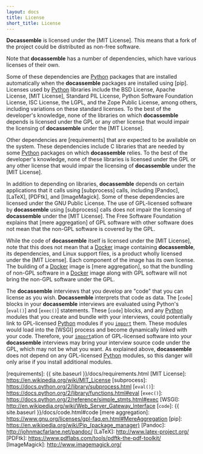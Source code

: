 ```yaml
---
layout: docs
title: License
short_title: License
---
```


**Docassemble** is licensed under the [MIT License].  This means that
a fork of the project could be distributed as non-free software.

Note that **docassemble** has a number of dependencies, which have
various licenses of their own.

Some of these dependencies are [Python] packages that are installed
automatically when the **docassemble** packages are installed using
[pip].  Licenses used by [Python] libraries include the BSD License,
Apache License, [MIT License], Standard PIL License, Python Software
Foundation License, ISC License, the LGPL, and the Zope Public
License, among others, including variations on these standard
licenses.  To the best of the developer's knowledge, none of the
libraries on which **docassemble** depends is licensed under the GPL
or any other license that would impair the licensing of
**docassemble** under the [MIT License].

Other dependencies are [requirements] that are expected to be
available on the system.  These dependencies include C libraries that
are needed by some [Python] packages on which **docassemble** relies.
To the best of the developer's knowledge, none of these libraries is
licensed under the GPL or any other license that would impair the
licensing of **docassemble** under the [MIT License].

In addition to depending on libraries, **docassemble** depends on
certain applications that it calls using [subprocess] calls, including
[Pandoc], [LaTeX], [PDFtk], and [ImageMagick].  Some of these
dependencies are licensed under the GNU Public License.  The use of
GPL-licensed software by **docassemble** using [subprocess] calls does
not impair the licensing of **docassemble** under the [MIT License].
The Free Software Foundation explains that [mere aggregation] of GPL
software with other software does not mean that the non-GPL software
is covered by the GPL.

While the code of **docassemble** itself is licensed under the
[MIT License], note that this does not mean that a [Docker] image
containing **docassemble**, its dependencies, and Linux support files,
is a product wholly licensed under the [MIT License].  Each component
of the image has its own license.  The building of a [Docker] image is
[mere aggregation], so that the bundling of non-GPL software in a
[Docker] image along with GPL software will not bring the non-GPL
software under the GPL.

The **docassemble** interviews that you develop are "code" that you
can license as you wish.  **Docassemble** interprets that code as
data.  The [`code`] blocks in your **docassemble** interviews are
evaluated using Python's [`eval()`] and [`exec()`] statements.  These
[`code`] blocks, and any [Python] modules that you create and bundle
with your interviews, could potentially link to GPL-licensed [Python]
modules if you [`import`] them.  These modules would load into the
[WSGI] process and become dynamically linked with your code.
Therefore, your [`import`]ation of GPL-licensed software into your
**docassemble** interviews may bring your interview source code under
the GPL, which may not be what you want.  As explained above,
**docassemble** does not depend on any GPL-licensed [Python] modules,
so this danger will only arise if you install additional modules.

[`import`]: https://docs.python.org/3/reference/import.html
[Docker]: https://www.docker.com/
[Python]: https://en.wikipedia.org/wiki/Python_%28programming_language%29
[requirements]: {{ site.baseurl }}/docs/requirements.html
[MIT License]: https://en.wikipedia.org/wiki/MIT_License
[subprocess]: https://docs.python.org/2/library/subprocess.html
[`eval()`]: https://docs.python.org/2/library/functions.html#eval
[`exec()`]: https://docs.python.org/2/reference/simple_stmts.html#exec
[WSGI]: http://en.wikipedia.org/wiki/Web_Server_Gateway_Interface
[`code`]: {{ site.baseurl }}/docs/code.html#code
[mere aggregation]: https://www.gnu.org/licenses/gpl-faq.en.html#MereAggregation
[pip]: https://en.wikipedia.org/wiki/Pip_(package_manager)
[Pandoc]: http://johnmacfarlane.net/pandoc/
[LaTeX]: http://www.latex-project.org/
[PDFtk]: https://www.pdflabs.com/tools/pdftk-the-pdf-toolkit/
[ImageMagick]: http://www.imagemagick.org/
